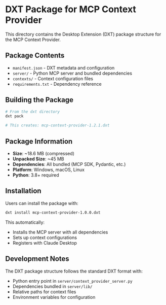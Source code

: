 # DXT Package for MCP Context Provider

This directory contains the Desktop Extension (DXT) package structure for the MCP Context Provider.

## Package Contents

- `manifest.json` - DXT metadata and configuration
- `server/` - Python MCP server and bundled dependencies
- `contexts/` - Context configuration files
- `requirements.txt` - Dependency reference

## Building the Package

```bash
# From the dxt directory
dxt pack

# This creates: mcp-context-provider-1.2.1.dxt
```

## Package Information

- **Size**: ~18.6 MB (compressed)
- **Unpacked Size**: ~45 MB 
- **Dependencies**: All bundled (MCP SDK, Pydantic, etc.)
- **Platform**: Windows, macOS, Linux
- **Python**: 3.8+ required

## Installation

Users can install the package with:

```bash
dxt install mcp-context-provider-1.0.0.dxt
```

This automatically:
- Installs the MCP server with all dependencies
- Sets up context configurations  
- Registers with Claude Desktop

## Development Notes

The DXT package structure follows the standard DXT format with:
- Python entry point in `server/context_provider_server.py`
- Dependencies bundled in `server/lib/`
- Relative paths for context files
- Environment variables for configuration